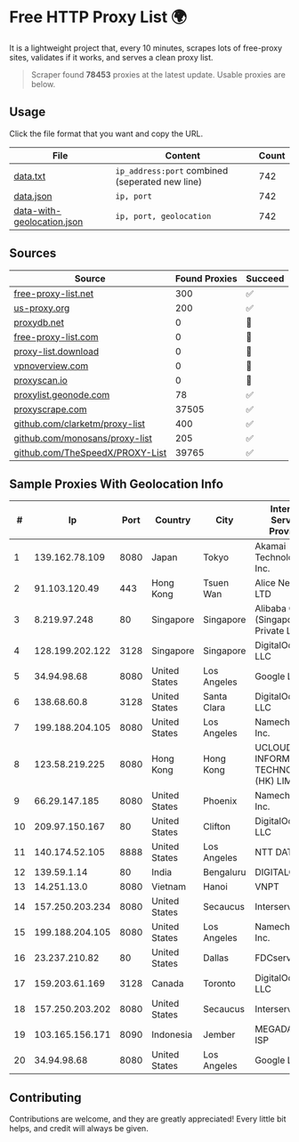 
# Free HTTP Proxy List 🌍

It is a lightweight project that, every 10 minutes, scrapes lots of free-proxy sites, validates if it works, and serves a clean proxy list.


> Scraper found **78453** proxies at the latest update. Usable proxies are below.

## Usage

Click the file format that you want and copy the URL.


|File|Content|Count|
|----|-------|-----|
|[data.txt](https://raw.githubusercontent.com/themiralay/Proxy-List-World/master/data.txt)|`ip_address:port` combined (seperated new line)|742|
|[data.json](https://raw.githubusercontent.com/themiralay/Proxy-List-World/master/data.json)|`ip, port`|742|
|[data-with-geolocation.json](https://raw.githubusercontent.com/themiralay/Proxy-List-World/master/data-with-geolocation.json)|`ip, port, geolocation`|742|

## Sources

|Source|Found Proxies|Succeed|
|------|-------------|-------|
|[free-proxy-list.net](https://free-proxy-list.net)|300|✅|
|[us-proxy.org](https://www.us-proxy.org)|200|✅|
|[proxydb.net](http://proxydb.net)|0|🚫|
|[free-proxy-list.com](https://free-proxy-list.com/?page=&port=&type%5B%5D=http&type%5B%5D=https&up_time=0&search=Search)|0|🚫|
|[proxy-list.download](https://www.proxy-list.download/HTTP)|0|🚫|
|[vpnoverview.com](https://vpnoverview.com/privacy/anonymous-browsing/free-proxy-servers)|0|🚫|
|[proxyscan.io](https://www.proxyscan.io)|0|🚫|
|[proxylist.geonode.com](https://proxylist.geonode.com/api/proxy-list?limit=300&page=1&sort_by=lastChecked&sort_type=desc&protocols=http,https)|78|✅|
|[proxyscrape.com](https://api.proxyscrape.com/v2/?request=displayproxies&protocol=http&timeout=10000&country=all&ssl=all&anonymity=all)|37505|✅|
|[github.com/clarketm/proxy-list](https://raw.githubusercontent.com/clarketm/proxy-list/master/proxy-list-raw.txt)|400|✅|
|[github.com/monosans/proxy-list](https://raw.githubusercontent.com/monosans/proxy-list/main/proxies/http.txt)|205|✅|
|[github.com/TheSpeedX/PROXY-List](https://raw.githubusercontent.com/TheSpeedX/PROXY-List/master/http.txt)|39765|✅|


## Sample Proxies With Geolocation Info

|#|Ip|Port|Country|City|Internet Service Provider|
|-|--|----|-------|----|-------------------------|
|1|139.162.78.109|8080|Japan|Tokyo|Akamai Technologies, Inc.|
|2|91.103.120.49|443|Hong Kong|Tsuen Wan|Alice Networks LTD|
|3|8.219.97.248|80|Singapore|Singapore|Alibaba Cloud (Singapore) Private Limited|
|4|128.199.202.122|3128|Singapore|Singapore|DigitalOcean, LLC|
|5|34.94.98.68|8080|United States|Los Angeles|Google LLC|
|6|138.68.60.8|3128|United States|Santa Clara|DigitalOcean, LLC|
|7|199.188.204.105|8080|United States|Los Angeles|Namecheap, Inc.|
|8|123.58.219.225|8080|Hong Kong|Hong Kong|UCLOUD INFORMATION TECHNOLOGY (HK) LIMITED|
|9|66.29.147.185|8080|United States|Phoenix|Namecheap, Inc.|
|10|209.97.150.167|80|United States|Clifton|DigitalOcean, LLC|
|11|140.174.52.105|8888|United States|Los Angeles|NTT DATA|
|12|139.59.1.14|80|India|Bengaluru|DIGITALOCEAN|
|13|14.251.13.0|8080|Vietnam|Hanoi|VNPT|
|14|157.250.203.234|8080|United States|Secaucus|Interserver, Inc|
|15|199.188.204.105|8080|United States|Los Angeles|Namecheap, Inc.|
|16|23.237.210.82|80|United States|Dallas|FDCservers.net|
|17|159.203.61.169|3128|Canada|Toronto|DigitalOcean, LLC|
|18|157.250.203.202|8080|United States|Secaucus|Interserver, Inc|
|19|103.165.156.171|8090|Indonesia|Jember|MEGADATA-ISP|
|20|34.94.98.68|8080|United States|Los Angeles|Google LLC|



## Contributing

Contributions are welcome, and they are greatly appreciated! Every
little bit helps, and credit will always be given.

